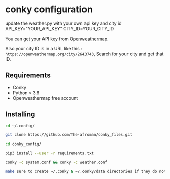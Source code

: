 # conky configuration

update the weather.py with your own api key and city id
API_KEY="YOUR_API_KEY"
CITY_ID=YOUR_CITY_ID

You can get your API key from [Openweathermap](https://home.openweathermap.org/api_keys).

Also your city ID is in a URL like this : `https://openweathermap.org/city/2643743`, Search for your city and get that ID.

## Requirements

- Conky
- Python > 3.6
- Openweathermap free account

## Installing

```bash
cd ~/.config/

git clone https://github.com/The-afroman/conky_files.git

cd conky_config/

pip3 install --user -r requirements.txt

conky -c system.conf && conky -c weather.conf

make sure to create ~/.conky & ~/.conky/data directories if they do not already exist
```
